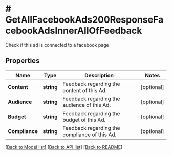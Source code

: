 # # GetAllFacebookAds200ResponseFacebookAdsInnerAllOfFeedback
Check if this ad is connected to a facebook page

## Properties 


Name | Type | Description | Notes
------------ | ------------- | ------------- | -------------
**Content**| **string** | Feedback regarding the content of this Ad.  | [optional]
**Audience**| **string** | Feedback regarding the audience of this Ad.  | [optional]
**Budget**| **string** | Feedback regarding the budget of this Ad.  | [optional]
**Compliance**| **string** | Feedback regarding the compliance of this Ad.  | [optional]


[[Back to Model list]](../../README.md#models) [[Back to API list]](../../README.md#endpoints) [[Back to README]](../../README.md)

